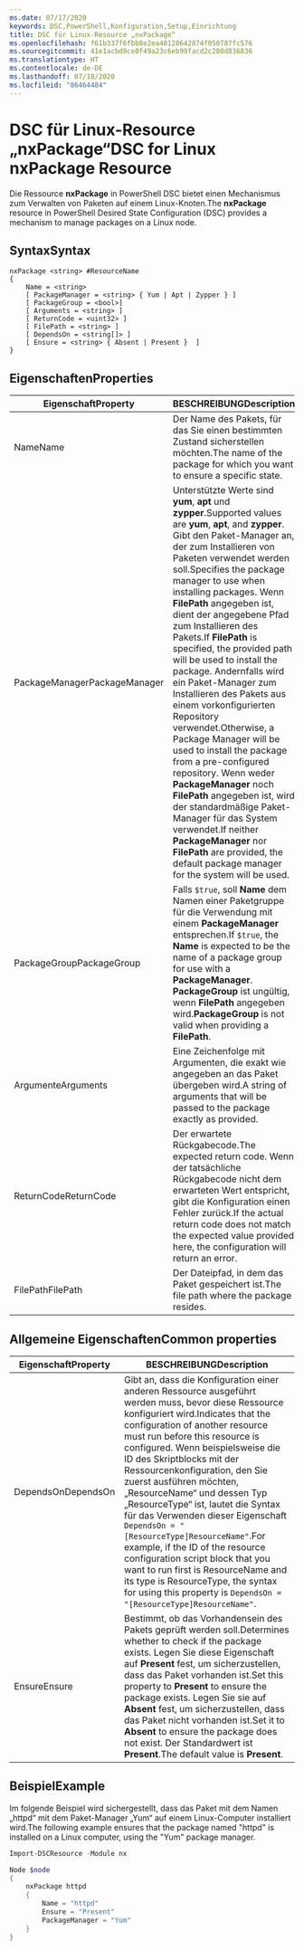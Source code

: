 ```yaml
---
ms.date: 07/17/2020
keywords: DSC,PowerShell,Konfiguration,Setup,Einrichtung
title: DSC für Linux-Resource „nxPackage“
ms.openlocfilehash: f61b337f6fbb8e2ea48128642874f050787fc576
ms.sourcegitcommit: 41e1acbd9ce0f49a23c6eb99facd2c280d836836
ms.translationtype: HT
ms.contentlocale: de-DE
ms.lasthandoff: 07/18/2020
ms.locfileid: "86464484"
---
```

# <a name="dsc-for-linux-nxpackage-resource"></a><span data-ttu-id="abc79-103">DSC für Linux-Resource „nxPackage“</span><span class="sxs-lookup"><span data-stu-id="abc79-103">DSC for Linux nxPackage Resource</span></span>

<span data-ttu-id="abc79-104">Die Ressource **nxPackage** in PowerShell DSC bietet einen Mechanismus zum Verwalten von Paketen auf einem Linux-Knoten.</span><span class="sxs-lookup"><span data-stu-id="abc79-104">The **nxPackage** resource in PowerShell Desired State Configuration (DSC) provides a mechanism to manage packages on a Linux node.</span></span>

## <a name="syntax"></a><span data-ttu-id="abc79-105">Syntax</span><span class="sxs-lookup"><span data-stu-id="abc79-105">Syntax</span></span>

```Syntax
nxPackage <string> #ResourceName
{
    Name = <string>
    [ PackageManager = <string> { Yum | Apt | Zypper } ]
    [ PackageGroup = <bool>]
    [ Arguments = <string> ]
    [ ReturnCode = <uint32> ]
    [ FilePath = <string> ]
    [ DependsOn = <string[]> ]
    [ Ensure = <string> { Absent | Present }  ]
}
```

## <a name="properties"></a><span data-ttu-id="abc79-106">Eigenschaften</span><span class="sxs-lookup"><span data-stu-id="abc79-106">Properties</span></span>

|<span data-ttu-id="abc79-107">Eigenschaft</span><span class="sxs-lookup"><span data-stu-id="abc79-107">Property</span></span> |<span data-ttu-id="abc79-108">BESCHREIBUNG</span><span class="sxs-lookup"><span data-stu-id="abc79-108">Description</span></span> |
|---|---|
|<span data-ttu-id="abc79-109">Name</span><span class="sxs-lookup"><span data-stu-id="abc79-109">Name</span></span> |<span data-ttu-id="abc79-110">Der Name des Pakets, für das Sie einen bestimmten Zustand sicherstellen möchten.</span><span class="sxs-lookup"><span data-stu-id="abc79-110">The name of the package for which you want to ensure a specific state.</span></span> |
|<span data-ttu-id="abc79-111">PackageManager</span><span class="sxs-lookup"><span data-stu-id="abc79-111">PackageManager</span></span> |<span data-ttu-id="abc79-112">Unterstützte Werte sind **yum**, **apt** und **zypper**.</span><span class="sxs-lookup"><span data-stu-id="abc79-112">Supported values are **yum**, **apt**, and **zypper**.</span></span> <span data-ttu-id="abc79-113">Gibt den Paket-Manager an, der zum Installieren von Paketen verwendet werden soll.</span><span class="sxs-lookup"><span data-stu-id="abc79-113">Specifies the package manager to use when installing packages.</span></span> <span data-ttu-id="abc79-114">Wenn **FilePath** angegeben ist, dient der angegebene Pfad zum Installieren des Pakets.</span><span class="sxs-lookup"><span data-stu-id="abc79-114">If **FilePath** is specified, the provided path will be used to install the package.</span></span> <span data-ttu-id="abc79-115">Andernfalls wird ein Paket-Manager zum Installieren des Pakets aus einem vorkonfigurierten Repository verwendet.</span><span class="sxs-lookup"><span data-stu-id="abc79-115">Otherwise, a Package Manager will be used to install the package from a pre-configured repository.</span></span> <span data-ttu-id="abc79-116">Wenn weder **PackageManager** noch **FilePath** angegeben ist, wird der standardmäßige Paket-Manager für das System verwendet.</span><span class="sxs-lookup"><span data-stu-id="abc79-116">If neither **PackageManager** nor **FilePath** are provided, the default package manager for the system will be used.</span></span> |
|<span data-ttu-id="abc79-117">PackageGroup</span><span class="sxs-lookup"><span data-stu-id="abc79-117">PackageGroup</span></span> |<span data-ttu-id="abc79-118">Falls `$true`, soll **Name** dem Namen einer Paketgruppe für die Verwendung mit einem **PackageManager** entsprechen.</span><span class="sxs-lookup"><span data-stu-id="abc79-118">If `$true`, the **Name** is expected to be the name of a package group for use with a **PackageManager**.</span></span> <span data-ttu-id="abc79-119">**PackageGroup** ist ungültig, wenn **FilePath** angegeben wird.</span><span class="sxs-lookup"><span data-stu-id="abc79-119">**PackageGroup** is not valid when providing a **FilePath**.</span></span> |
|<span data-ttu-id="abc79-120">Argumente</span><span class="sxs-lookup"><span data-stu-id="abc79-120">Arguments</span></span> |<span data-ttu-id="abc79-121">Eine Zeichenfolge mit Argumenten, die exakt wie angegeben an das Paket übergeben wird.</span><span class="sxs-lookup"><span data-stu-id="abc79-121">A string of arguments that will be passed to the package exactly as provided.</span></span> |
|<span data-ttu-id="abc79-122">ReturnCode</span><span class="sxs-lookup"><span data-stu-id="abc79-122">ReturnCode</span></span> |<span data-ttu-id="abc79-123">Der erwartete Rückgabecode.</span><span class="sxs-lookup"><span data-stu-id="abc79-123">The expected return code.</span></span> <span data-ttu-id="abc79-124">Wenn der tatsächliche Rückgabecode nicht dem erwarteten Wert entspricht, gibt die Konfiguration einen Fehler zurück.</span><span class="sxs-lookup"><span data-stu-id="abc79-124">If the actual return code does not match the expected value provided here, the configuration will return an error.</span></span> |
|<span data-ttu-id="abc79-125">FilePath</span><span class="sxs-lookup"><span data-stu-id="abc79-125">FilePath</span></span> |<span data-ttu-id="abc79-126">Der Dateipfad, in dem das Paket gespeichert ist.</span><span class="sxs-lookup"><span data-stu-id="abc79-126">The file path where the package resides.</span></span> |

## <a name="common-properties"></a><span data-ttu-id="abc79-127">Allgemeine Eigenschaften</span><span class="sxs-lookup"><span data-stu-id="abc79-127">Common properties</span></span>

|<span data-ttu-id="abc79-128">Eigenschaft</span><span class="sxs-lookup"><span data-stu-id="abc79-128">Property</span></span> |<span data-ttu-id="abc79-129">BESCHREIBUNG</span><span class="sxs-lookup"><span data-stu-id="abc79-129">Description</span></span> |
|---|---|
|<span data-ttu-id="abc79-130">DependsOn</span><span class="sxs-lookup"><span data-stu-id="abc79-130">DependsOn</span></span> |<span data-ttu-id="abc79-131">Gibt an, dass die Konfiguration einer anderen Ressource ausgeführt werden muss, bevor diese Ressource konfiguriert wird.</span><span class="sxs-lookup"><span data-stu-id="abc79-131">Indicates that the configuration of another resource must run before this resource is configured.</span></span> <span data-ttu-id="abc79-132">Wenn beispielsweise die ID des Skriptblocks mit der Ressourcenkonfiguration, den Sie zuerst ausführen möchten, „ResourceName“ und dessen Typ „ResourceType“ ist, lautet die Syntax für das Verwenden dieser Eigenschaft `DependsOn = "[ResourceType]ResourceName"`.</span><span class="sxs-lookup"><span data-stu-id="abc79-132">For example, if the ID of the resource configuration script block that you want to run first is ResourceName and its type is ResourceType, the syntax for using this property is `DependsOn = "[ResourceType]ResourceName"`.</span></span> |
|<span data-ttu-id="abc79-133">Ensure</span><span class="sxs-lookup"><span data-stu-id="abc79-133">Ensure</span></span> |<span data-ttu-id="abc79-134">Bestimmt, ob das Vorhandensein des Pakets geprüft werden soll.</span><span class="sxs-lookup"><span data-stu-id="abc79-134">Determines whether to check if the package exists.</span></span> <span data-ttu-id="abc79-135">Legen Sie diese Eigenschaft auf **Present** fest, um sicherzustellen, dass das Paket vorhanden ist.</span><span class="sxs-lookup"><span data-stu-id="abc79-135">Set this property to **Present** to ensure the package exists.</span></span> <span data-ttu-id="abc79-136">Legen Sie sie auf **Absent** fest, um sicherzustellen, dass das Paket nicht vorhanden ist.</span><span class="sxs-lookup"><span data-stu-id="abc79-136">Set it to **Absent** to ensure the package does not exist.</span></span> <span data-ttu-id="abc79-137">Der Standardwert ist **Present**.</span><span class="sxs-lookup"><span data-stu-id="abc79-137">The default value is **Present**.</span></span> |

## <a name="example"></a><span data-ttu-id="abc79-138">Beispiel</span><span class="sxs-lookup"><span data-stu-id="abc79-138">Example</span></span>

<span data-ttu-id="abc79-139">Im folgende Beispiel wird sichergestellt, dass das Paket mit dem Namen „httpd“ mit dem Paket-Manager „Yum“ auf einem Linux-Computer installiert wird.</span><span class="sxs-lookup"><span data-stu-id="abc79-139">The following example ensures that the package named "httpd" is installed on a Linux computer, using the "Yum" package manager.</span></span>

```powershell
Import-DSCResource -Module nx

Node $node
{
    nxPackage httpd
    {
        Name = "httpd"
        Ensure = "Present"
        PackageManager = "Yum"
    }
}
```
